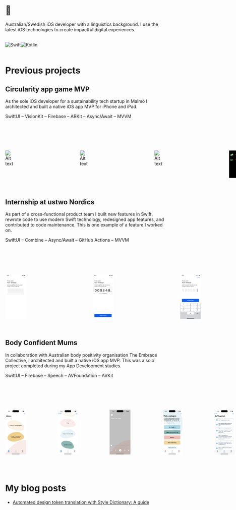# 👋

Australian/Swedish iOS developer with a linguistics background. I use the latest iOS technologies to create impactful digital experiences.

<br/>

<div>
  <img align="left" alt="Swift" src="https://img.shields.io/badge/Swift-F05138.svg?style=for-the-badge&logo=Swift&logoColor=white"/>
  <img align="left" alt="Kotlin" src="https://img.shields.io/badge/Kotlin-7F52FF.svg?style=for-the-badge&logo=Kotlin&logoColor=white"/>
</div>

<br/>
<br/>

# Previous projects

## Circularity app game MVP 
As the sole iOS developer for a sustainability tech startup in Malmö I architected and built a native iOS app MVP for iPhone and iPad. 

SwiftUI – VisionKit – Firebase – ARKit – Async/Await – MVVM

<div style="margin-top:100px; display:flex; column-gap: 100px">
  <img width=13% src="images/Falling-toys-GG.gif" alt="Alt text" title="Optional title"/>
  &nbsp;&nbsp;&nbsp;
  <img width=13% src="images/GG-AR.gif" alt="Alt text" title="Optional title"/>
    &nbsp;&nbsp;&nbsp;
  <img width=13% src="images/GG-scan.gif" alt="Alt text" title="Optional title"/>
    &nbsp;&nbsp;&nbsp;
  <img width=13% src="images/IMG_0223.PNG" alt="Alt text" title="Optional title"/>
</div>

<br/>
<br/>

## Internship at ustwo Nordics
As part of a cross-functional product team I built new features in Swift, rewrote code to use modern Swift technology, redesigned app features, and contributed to code maintenance. This is one example of a feature I worked on.

SwiftUI – Combine – Async/Await – GitHub Actions – MVVM

<div style="margin-top:100px; display:flex; column-gap: 100px">
  <img width=13% src="images/SkeletonScreen.png" alt="Alt text" title="Optional title"/>
    &nbsp;&nbsp;&nbsp;
  <img width=13% src="images/YourMileage.png" alt="Alt text" title="Optional title"/>
    &nbsp;&nbsp;&nbsp;
  <img width=13% src="images/MilageInput.png" alt="Alt text" title="Optional title"/>
    &nbsp;&nbsp;&nbsp;
  <img width=13% src="images/Success.png" alt="Alt text" title="Optional title"/>
</div>

<br/>
<br/>

## Body Confident Mums
In collaboration with Australian body positivity organisation The Embrace Collective, I architected and built a native iOS app MVP. This was a solo project completed during my App Development studies.

SwiftUI – Firebase – Speech – AVFoundation – AVKit

<div style="margin-top:100px; display:flex; column-gap: 100px">
  <img width=13% src="images/ListenTab.png" alt="Alt text" title="Optional title"/>
  <img width=13% src="images/Listen10minRecordings.png" alt="Alt text" title="Optional title"/>
  <img width=13% src="images/ThankYouBody-iPhone14Pro.gif" alt="Alt text" title="Optional title"/>
  <img width=13% src="images/JournalTabCategories.png" alt="Alt text" title="Optional title"/>
  <img width=13% src="images/JournalPromptsBeThankful.png" alt="Alt text" title="Optional title"/>
  <img width=13% src="images/JournalingSpeechToText-iPhone14Pro.gif" alt="Alt text" title="Optional title"/>
  <img width=13% src="images/BeKindChatbot-iPhone14Pro.gif" alt="Alt text" title="Optional title"/>
</div>

<br/>
<br/>


<br/>

# My blog posts

<!-- BLOG-POST-LIST:START -->
- [Automated design token translation with Style Dictionary: A guide](https://medium.com/@joyager/automated-design-token-translation-with-style-dictionary-2a8a3eab7e7c?source=rss-97bdfb24eaa1------2)
<!-- BLOG-POST-LIST:END -->


